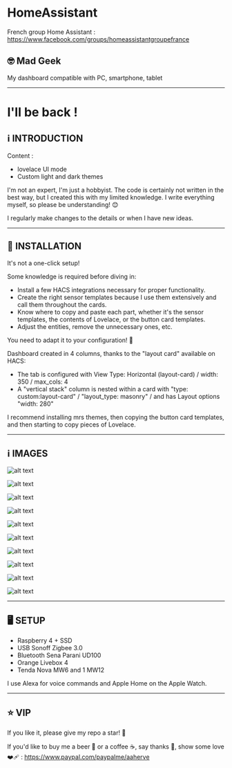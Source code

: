 # HomeAssistant

French group Home Assistant : https://www.facebook.com/groups/homeassistantgroupefrance

## 🤓 Mad Geek 
My dashboard compatible with PC, smartphone, tablet

-----

# I'll be back ! 



## ℹ️  INTRODUCTION

Content  :

- lovelace UI mode
- Custom light and dark themes

I'm not an expert, I'm just a hobbyist. 
The code is certainly not written in the best way, but I created this with my limited knowledge. 
I write everything myself, so please be understanding! 😊

I regularly make changes to the details or when I have new ideas.

-----

## 🚧 INSTALLATION

It's not a one-click setup!

Some knowledge is required before diving in:

- Install a few HACS integrations necessary for proper functionality.
- Create the right sensor templates because I use them extensively and call them throughout the cards.
- Know where to copy and paste each part, whether it's the sensor templates, the contents of Lovelace, or the button card templates.
- Adjust the entities, remove the unnecessary ones, etc.

You need to adapt it to your configuration! 🙂

Dashboard created in 4 columns, thanks to the "layout card" available on HACS:
- The tab is configured with View Type: Horizontal (layout-card) / width: 350 / max_cols: 4
- A "vertical stack" column is nested within a card with "type: custom:layout-card" / "layout_type: masonry" / and has Layout options "width: 280"

I recommend installing mrs themes, then copying the button card templates, and then starting to copy pieces of Lovelace.

-----

## ℹ️  IMAGES
 

![alt text](https://github.com/herveaurel/HomeAssistant/blob/main/Captures/01.jpg)

![alt text](https://github.com/herveaurel/HomeAssistant/blob/main/Captures/01-1.jpg)

![alt text](https://github.com/herveaurel/HomeAssistant/blob/main/Captures/02.jpg)

![alt text](https://github.com/herveaurel/HomeAssistant/blob/main/Captures/03.jpg)

![alt text](https://github.com/herveaurel/HomeAssistant/blob/main/Captures/04.jpg)

![alt text](https://github.com/herveaurel/HomeAssistant/blob/main/Captures/05.jpg)

![alt text](https://github.com/herveaurel/HomeAssistant/blob/main/Captures/06.jpg)

![alt text](https://github.com/herveaurel/HomeAssistant/blob/main/Captures/07.jpg)

![alt text](https://github.com/herveaurel/HomeAssistant/blob/main/Captures/08.jpg)

![alt text](https://github.com/herveaurel/HomeAssistant/blob/main/Captures/09.jpg)


---------------------

## 🖥️ SETUP 

- Raspberry 4 + SSD
- USB Sonoff Zigbee 3.0
- Bluetooth Sena Parani UD100
- Orange Livebox 4
- Tenda Nova MW6 and 1 MW12 

I use Alexa for voice commands and Apple Home on the Apple Watch.

---------------------

## ⭐️ VIP 

If you like it, please give my repo a star! 🌟

If you'd like to buy me a beer 🍺 or a coffee ☕️, say thanks 🙏, show some love ❤️‍🩹 : 
https://www.paypal.com/paypalme/aaherve
